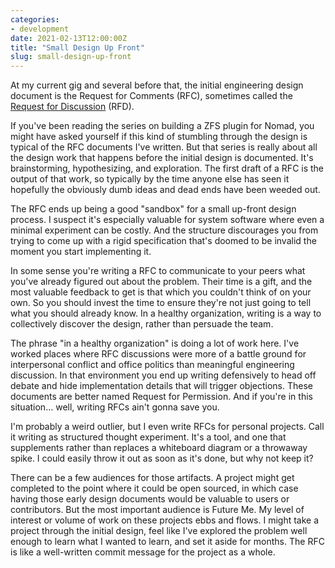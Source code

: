 ```yaml
---
categories:
- development
date: 2021-02-13T12:00:00Z
title: "Small Design Up Front"
slug: small-design-up-front
---
```


At my current gig and several before that, the initial engineering
design document is the Request for Comments (RFC), sometimes called
the [Request for Discussion](https://github.com/joyent/rfd) (RFD).

If you've been reading the series on building a ZFS plugin for Nomad,
you might have asked yourself if this kind of stumbling through the
design is typical of the RFC documents I've written. But that series
is really about all the design work that happens before the initial
design is documented. It's brainstorming, hypothesizing, and
exploration. The first draft of a RFC is the output of that work, so
typically by the time anyone else has seen it hopefully the obviously
dumb ideas and dead ends have been weeded out.

The RFC ends up being a good "sandbox" for a small up-front design
process. I suspect it's especially valuable for system software where
even a minimal experiment can be costly. And the structure discourages
you from trying to come up with a rigid specification that's doomed to
be invalid the moment you start implementing it.

In some sense you're writing a RFC to communicate to your peers what
you've already figured out about the problem. Their time is a gift,
and the most valuable feedback to get is that which you couldn't think
of on your own. So you should invest the time to ensure they're not
just going to tell what you should already know. In a healthy
organization, writing is a way to collectively discover the design,
rather than persuade the team.

The phrase "in a healthy organization" is doing a lot of work
here. I've worked places where RFC discussions were more of a battle
ground for interpersonal conflict and office politics than meaningful
engineering discussion. In that environment you end up writing
defensively to head off debate and hide implementation details that
will trigger objections. These documents are better named Request for
Permission. And if you're in this situation... well, writing RFCs ain't
gonna save you.

I'm probably a weird outlier, but I even write RFCs for personal
projects. Call it writing as structured thought experiment. It's a
tool, and one that supplements rather than replaces a whiteboard
diagram or a throwaway spike. I could easily throw it out as soon as
it's done, but why not keep it?

There can be a few audiences for those artifacts. A project might get
completed to the point where it could be open sourced, in which case
having those early design documents would be valuable to users or
contributors. But the most important audience is Future Me. My level
of interest or volume of work on these projects ebbs and flows. I
might take a project through the initial design, feel like I've
explored the problem well enough to learn what I wanted to learn, and
set it aside for months. The RFC is like a well-written commit message
for the project as a whole.
